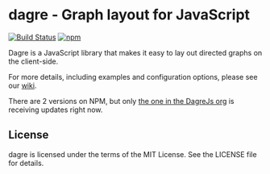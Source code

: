 # dagre - Graph layout for JavaScript

[![Build Status](https://github.com/dagrejs/dagre/workflows/Build%20Status/badge.svg?branch=master)](https://github.com/dagrejs/dagre/actions?query=workflow%3A%22Build+Status%22)
[![npm](https://img.shields.io/npm/v/@chalk-ai/dagre.svg)](https://www.npmjs.com/package/@chalk-ai/dagre)


Dagre is a JavaScript library that makes it easy to lay out directed graphs on the client-side.

For more details, including examples and configuration options, please see our [wiki](https://github.com/dagrejs/dagre/wiki).

There are 2 versions on NPM, but only [the one in the DagreJs org](https://www.npmjs.com/package/@dagrejs/dagre) is receiving updates right now.

## License

dagre is licensed under the terms of the MIT License. See the LICENSE file for details.
